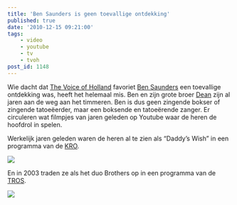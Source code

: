 ```yaml
---
title: 'Ben Saunders is geen toevallige ontdekking'
published: true
date: '2010-12-15 09:21:00'
tags:
    - video
    - youtube
    - tv
    - tvoh
post_id: 1148
---
```


Wie dacht dat [The Voice of Holland](http://www.thevoiceofholland.com/) favoriet [Ben Saunders](tattooben.hyves.nl) een toevallige ontdekking was, heeft het helemaal mis. Ben en zijn grote broer [Dean](http://djsaunders.hyves.nl/) zijn al jaren aan de weg aan het timmeren. Ben is dus geen zingende bokser of zingende tatoeëerder, maar een boksende en tatoeërende zanger. Er circuleren wat filmpjes van jaren geleden op Youtube waar de heren de hoofdrol in spelen.

Werkelijk jaren geleden waren de heren al te zien als “Daddy’s Wish” in een programma van de [KRO](http://www.kro.nl).

![](https://youtube.com/v/LkKg6zaLo_s)

En in 2003 traden ze als het duo Brothers op in een programma van de [TROS](http://www.tros.nl).

![](https://youtube.com/v/pwyf6HShrSg)